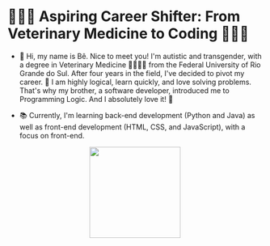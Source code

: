# 🧑🏻‍💻 Aspiring Career Shifter: From Veterinary Medicine to Coding 👨🏻‍⚕️
- 👋 Hi, my name is Bê. Nice to meet you! I'm autistic and transgender, with a degree in Veterinary Medicine 🐍🐠🦉🐁 from the Federal University of Rio Grande do Sul. After four years in the field, I've decided to pivot my career. 🎯 I am highly logical, learn quickly, and love solving problems. That's why my brother, a software developer, introduced me to Programming Logic. And I absolutely love it! 🤩

- 📚 Currently, I'm learning back-end development (Python and Java) as well as front-end development (HTML, CSS, and JavaScript), with a focus on front-end.

<div>
<a href="https://github.com/BWartchow">
 <p align="center">
<img height="180em" src="https://github-readme-stats.vercel.app/api/top-langs/?username=BWartchow&layout=compact&langs_count=7&theme=dracula"/>
 </p>
</div>
 

